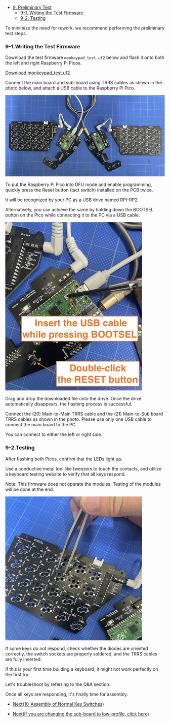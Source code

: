 - [9. Preliminary Test](09_pre_test.md)
  - [9-1. Writing the Test Firmware](./09_pre_test.md/#9-1Writing-the-Test-Firmware)
  - [9-2. Testing](./09_pre_test.md/#9-2Testing)

To minimize the need for rework, we recommend performing the preliminary test steps.

### 9-1.Writing the Test Firmware

Download the test firmware `monkeypad_test.uf2` below and flash it onto both the left and right Raspberry Pi Picos.

[Download monkeypad_test.uf2](https://github.com/monkeypad/monkeypad/releases/download/v0.1.0/0_mp_mk1_test.uf2)

Connect the main board and sub-board using TRRS cables as shown in the photo below, and attach a USB cable to the Raspberry Pi Pico.

![Preliminary Test Setup](../images/09/monkeypad_9_01.jpeg)

To put the Raspberry Pi Pico into DFU mode and enable programming, quickly press the Reset button (tact switch) installed on the PCB twice.

It will be recognized by your PC as a USB drive named RPI-RP2.

Alternatively, you can achieve the same by holding down the BOOTSEL button on the Pico while connecting it to the PC via a USB cable.

![Pico DFU Mode](../images/09/monkeypad_9_02_en.jpeg)

Drag and drop the downloaded file onto the drive. Once the drive automatically disappears, the flashing process is successful.

Connect the (20) Main-to-Main TRRS cable and the (21) Main-to-Sub board TRRS cables as shown in the photo. Please use only one USB cable to connect the main board to the PC.

You can connect to either the left or right side.

### 9-2.Testing

After flashing both Picos, confirm that the LEDs light up.

Use a conductive metal tool like tweezers to touch the contacts, and utilize a keyboard testing website to verify that all keys respond.

Note: This firmware does not operate the modules. Testing of the modules will be done at the end.

![Testing LEDs and Keys](../images/09/monkeypad_9_03.jpeg)

If some keys do not respond, check whether the diodes are oriented correctly, the switch sockets are properly soldered, and the TRRS cables are fully inserted.

If this is your first time building a keyboard, it might not work perfectly on the first try.

Let's troubleshoot by referring to the Q&A section.

Once all keys are responding, it's finally time for assembly.

  - [Next(10_Assembly of Normal Key Switches)](10_assembly.md)

  - [Next(If you are changing the sub-board to low-profile, click here)](low_profile/10_assembly_low_profile.md)
